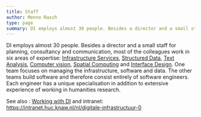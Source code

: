 ```yaml
---
title: Staff
author: Menno Rasch
type: page
summary: DI employs almost 30 people. Besides a director and a small staff for planning, consultancy and communication, most of the colleagues work in six areas of expertise.
---
```

DI employs almost 30 people. Besides a director and a small staff for planning, consultancy and communication, most of the colleagues work in six areas of expertise: [Infrastructure Services](https://beta-huc-di.netlify.app/infrastructure-services-en.html), [Structured Data](https://beta-huc-di.netlify.app/structured-data-en.html), [Text Analysis](https://beta-huc-di.netlify.app/text-analysis-en.html), [Computer vision](https://beta-huc-di.netlify.app/computer-vision-en.html), [Spatial Computing](https://beta-huc-di.netlify.app/spatial-computing-en.html) and [Interface Design](https://beta-huc-di.netlify.app/interface-design-en.html). One team  focuses on managing the infrastructure, software and data. The other teams build software and therefore consist entirely of software engineers. Each engineer has a unique specialisation in addition to extensive experience of working in humanities research.

See also : [Working with DI](https://beta-huc-di.netlify.app/working-for-di-en.html) and intranet: https://intranet.huc.knaw.nl/nl/digitale-infrastructuur-0
